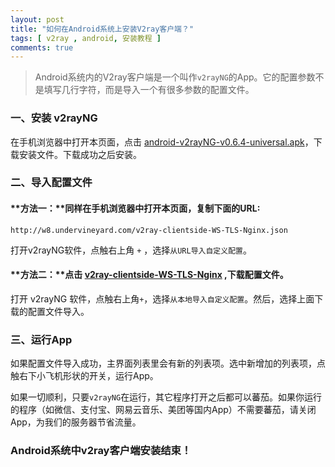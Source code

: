 ```yaml
---
layout: post
title: "如何在Android系统上安装V2ray客户端？"
tags: [ v2ray , android, 安装教程 ]
comments: true
---
```


> Android系统内的V2ray客户端是一个叫作`v2rayNG`的App。它的配置参数不是填写几行字符，而是导入一个有很多参数的配置文件。

### 一、安装 v2rayNG

在手机浏览器中打开本页面，点击 [android-v2rayNG-v0.6.4-universal.apk][1]，下载安装文件。下载成功之后安装。

### 二、导入配置文件

#### **方法一：**同样在手机浏览器中打开本页面，复制下面的URL:

```
http://w8.undervineyard.com/v2ray-clientside-WS-TLS-Nginx.json
```

打开v2rayNG软件，点触右上角 `+` ，选择`从URL导入自定义配置`。

#### **方法二：**点击 [v2ray-clientside-WS-TLS-Nginx][2] ,下载配置文件。

打开 v2rayNG 软件，点触右上角`+`，选择`从本地导入自定义配置`。然后，选择上面下载的配置文件导入。

### 三、运行App

如果配置文件导入成功，主界面列表里会有新的列表项。选中新增加的列表项，点触右下小飞机形状的开关，运行App。

如果一切顺利，只要`v2rayNG`在运行，其它程序打开之后都可以蕃茄。如果你运行的程序（如微信、支付宝、网易云音乐、美团等国内App）不需要蕃茄，请关闭App，为我们的服务器节省流量。

### Android系统中v2ray客户端安装结束！


[1]:<https://w8.undervineyard.com/android-v2rayNG-v0.6.4-universal.apk>
[2]:<http://w8.undervineyard.com/v2ray-clientside-WS-TLS-Nginx>
